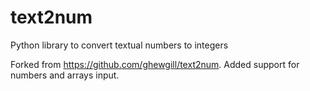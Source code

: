 # text2num
Python library to convert textual numbers to integers

Forked from https://github.com/ghewgill/text2num. Added support for numbers and arrays input.
